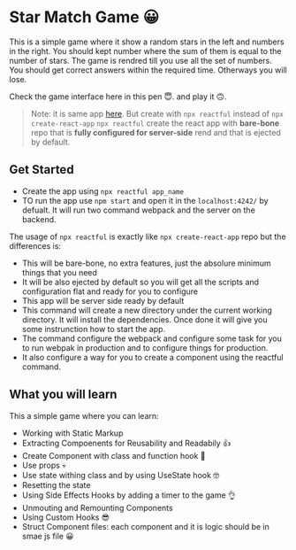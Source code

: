# Star Match Game 😀
This is a simple game where it show a random stars in the left and numbers in the right. You should kept number where the sum of them is equal to the number of stars. The game is rendred till you use all the set of numbers. You should get correct answers within the required time. Otherways you will lose.

Check the game interface here in this pen 😇. and play it 🙃.

> Note: it is same app [here](https://github.com/DinaTaklit/StarMatchGame).
> But create with `npx reactful` instead of `npx create-react-app`
> `npx reactful` create the react app with **bare-bone** repo that is **fully configured for server-side** rend and that is ejected by default.

## Get Started 

- Create the app using `npx reactful app_name`
- TO run the app use `npm start` and open it in the `localhost:4242/` by defualt. It will run two command webpack and the server on the backend.

The usage of  `npx reactful` is exactly like `npx create-react-app` repo but the differences is:
- This will be bare-bone, no extra features, just the absolure minimum things that you need
- It will be also ejected by default so you will get all the scripts and configuration flat and ready for you to configure
- This app will be server side ready by default 
- This command will create a new directory under the current working directory. It will install the dependencies. Once done it will give you some instrunction how to start the app.
- The command configure the webpack and configure some task for you to run webpak in production and to configure things for production.
- It also configure a way for you to create a component using the reactful command.
  


## What you will learn
This a simple game where you can learn:

- Working with Static Markup
- Extracting Compoenents for Reusability and Readabily 👍
- Create Component with class and function hook 👀
- Use props 💀
- Use state withing class and by using UseState hook 🤓
- Resetting the state
- Using Side Effects Hooks by adding a timer to the game 👌
- Unmouting and Remounting Components
- Using Custom Hooks 😎
- Struct Component files: each component and it is logic should be in smae js file 😀